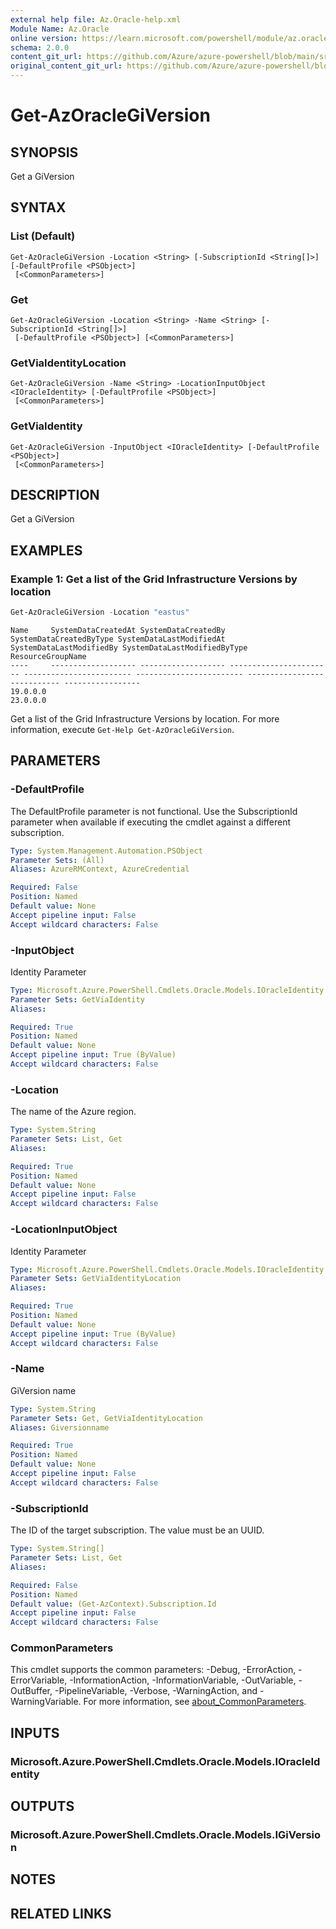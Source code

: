 ```yaml
---
external help file: Az.Oracle-help.xml
Module Name: Az.Oracle
online version: https://learn.microsoft.com/powershell/module/az.oracle/get-azoraclegiversion
schema: 2.0.0
content_git_url: https://github.com/Azure/azure-powershell/blob/main/src/Oracle/Oracle/help/Get-AzOracleGiVersion.md
original_content_git_url: https://github.com/Azure/azure-powershell/blob/main/src/Oracle/Oracle/help/Get-AzOracleGiVersion.md
---
```


# Get-AzOracleGiVersion

## SYNOPSIS
Get a GiVersion

## SYNTAX

### List (Default)
```
Get-AzOracleGiVersion -Location <String> [-SubscriptionId <String[]>] [-DefaultProfile <PSObject>]
 [<CommonParameters>]
```

### Get
```
Get-AzOracleGiVersion -Location <String> -Name <String> [-SubscriptionId <String[]>]
 [-DefaultProfile <PSObject>] [<CommonParameters>]
```

### GetViaIdentityLocation
```
Get-AzOracleGiVersion -Name <String> -LocationInputObject <IOracleIdentity> [-DefaultProfile <PSObject>]
 [<CommonParameters>]
```

### GetViaIdentity
```
Get-AzOracleGiVersion -InputObject <IOracleIdentity> [-DefaultProfile <PSObject>]
 [<CommonParameters>]
```

## DESCRIPTION
Get a GiVersion

## EXAMPLES

### Example 1: Get a list of the Grid Infrastructure Versions by location
```powershell
Get-AzOracleGiVersion -Location "eastus"
```

```output
Name     SystemDataCreatedAt SystemDataCreatedBy SystemDataCreatedByType SystemDataLastModifiedAt SystemDataLastModifiedBy SystemDataLastModifiedByType ResourceGroupName
----     ------------------- ------------------- ----------------------- ------------------------ ------------------------ ---------------------------- -----------------
19.0.0.0                                                                                                                                                
23.0.0.0
```

Get a list of the Grid Infrastructure Versions by location.
For more information, execute `Get-Help Get-AzOracleGiVersion`.

## PARAMETERS

### -DefaultProfile
The DefaultProfile parameter is not functional.
Use the SubscriptionId parameter when available if executing the cmdlet against a different subscription.

```yaml
Type: System.Management.Automation.PSObject
Parameter Sets: (All)
Aliases: AzureRMContext, AzureCredential

Required: False
Position: Named
Default value: None
Accept pipeline input: False
Accept wildcard characters: False
```

### -InputObject
Identity Parameter

```yaml
Type: Microsoft.Azure.PowerShell.Cmdlets.Oracle.Models.IOracleIdentity
Parameter Sets: GetViaIdentity
Aliases:

Required: True
Position: Named
Default value: None
Accept pipeline input: True (ByValue)
Accept wildcard characters: False
```

### -Location
The name of the Azure region.

```yaml
Type: System.String
Parameter Sets: List, Get
Aliases:

Required: True
Position: Named
Default value: None
Accept pipeline input: False
Accept wildcard characters: False
```

### -LocationInputObject
Identity Parameter

```yaml
Type: Microsoft.Azure.PowerShell.Cmdlets.Oracle.Models.IOracleIdentity
Parameter Sets: GetViaIdentityLocation
Aliases:

Required: True
Position: Named
Default value: None
Accept pipeline input: True (ByValue)
Accept wildcard characters: False
```

### -Name
GiVersion name

```yaml
Type: System.String
Parameter Sets: Get, GetViaIdentityLocation
Aliases: Giversionname

Required: True
Position: Named
Default value: None
Accept pipeline input: False
Accept wildcard characters: False
```

### -SubscriptionId
The ID of the target subscription.
The value must be an UUID.

```yaml
Type: System.String[]
Parameter Sets: List, Get
Aliases:

Required: False
Position: Named
Default value: (Get-AzContext).Subscription.Id
Accept pipeline input: False
Accept wildcard characters: False
```

### CommonParameters
This cmdlet supports the common parameters: -Debug, -ErrorAction, -ErrorVariable, -InformationAction, -InformationVariable, -OutVariable, -OutBuffer, -PipelineVariable, -Verbose, -WarningAction, and -WarningVariable. For more information, see [about_CommonParameters](http://go.microsoft.com/fwlink/?LinkID=113216).

## INPUTS

### Microsoft.Azure.PowerShell.Cmdlets.Oracle.Models.IOracleIdentity

## OUTPUTS

### Microsoft.Azure.PowerShell.Cmdlets.Oracle.Models.IGiVersion

## NOTES

## RELATED LINKS
